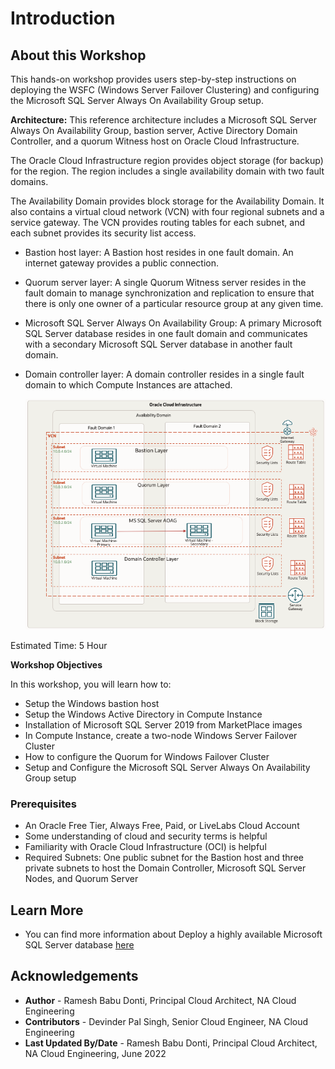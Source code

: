 # Introduction

## About this Workshop

This hands-on workshop provides users step-by-step instructions on deploying the WSFC (Windows Server Failover Clustering) and configuring the Microsoft SQL Server Always On Availability Group setup.

**Architecture:**
This reference architecture includes a Microsoft SQL Server Always On Availability Group, bastion server, Active Directory Domain Controller, and a quorum Witness host on Oracle Cloud Infrastructure.

The Oracle Cloud Infrastructure region provides object storage (for backup) for the region. The region includes a single availability domain with two fault domains. 

The Availability Domain provides block storage for the Availability Domain. It also contains a virtual cloud network (VCN) with four regional subnets and a service gateway. The VCN provides routing tables for each subnet, and each subnet provides its security list access.

* Bastion host layer: A Bastion host resides in one fault domain. An internet gateway provides a public connection.
* Quorum server layer: A single Quorum Witness server resides in the fault domain to manage synchronization and replication to ensure that there is only one owner of a particular resource group at any given time.
* Microsoft SQL Server Always On Availability Group: A primary Microsoft SQL Server database resides in one fault domain and communicates with a secondary Microsoft SQL Server database in another fault domain. 
* Domain controller layer: A domain controller resides in a single fault domain to which Compute Instances are attached.

  ![Microsoft SQL Server AOAG - OCI](./images/2nodeaoag.png "Microsoft SQL Server AOAG - OCI")

Estimated Time: 5 Hour

**Workshop Objectives**

In this workshop, you will learn how to:
* Setup the Windows bastion host
* Setup the Windows Active Directory in Compute Instance
* Installation of Microsoft SQL Server 2019 from MarketPlace images
* In Compute Instance, create a two-node Windows Server Failover Cluster
* How to configure the Quorum for Windows Failover Cluster
* Setup and Configure the Microsoft SQL Server Always On Availability Group setup

### Prerequisites
* An Oracle Free Tier, Always Free, Paid, or LiveLabs Cloud Account
* Some understanding of cloud and security terms is helpful
* Familiarity with Oracle Cloud Infrastructure (OCI) is helpful
* Required Subnets: One public subnet for the Bastion host and three private subnets to host the Domain Controller, Microsoft SQL Server Nodes, and Quorum Server

## Learn More
- You can find more information about Deploy a highly available Microsoft SQL Server database [here](https://docs.oracle.com/en/solutions/deploy-microsoft-sql-on-oci/index.html#GUID-06B8A24C-A5E8-46C2-A648-CF8EB324EDFF)


## Acknowledgements
* **Author** - Ramesh Babu Donti, Principal Cloud Architect, NA Cloud Engineering
* **Contributors** -  Devinder Pal Singh, Senior Cloud Engineer, NA Cloud Engineering
* **Last Updated By/Date** - Ramesh Babu Donti, Principal Cloud Architect, NA Cloud Engineering, June 2022